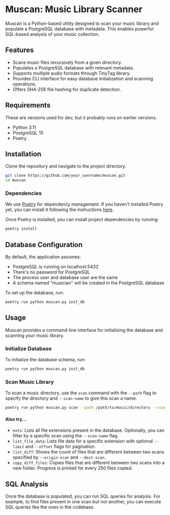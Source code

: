 # Muscan: Music Library Scanner

Muscan is a Python-based utility designed to scan your music library and populate a PostgreSQL database with metadata. This enables powerful SQL-based analysis of your music collection.

## Features

- Scans music files recursively from a given directory.
- Populates a PostgreSQL database with relevant metadata.
- Supports multiple audio formats through TinyTag library.
- Provides CLI interface for easy database initialization and scanning operations.
- Offers SHA-256 file hashing for duplicate detection.

## Requirements

These are versions used for dev, but it probably runs on earlier versions.

- Python 3.11
- PostgreSQL 15
- Poetry

## Installation

Clone the repository and navigate to the project directory.

```bash
git clone https://github.com/your_username/muscan.git
cd muscan
```

### Dependencies

We use [Poetry](https://python-poetry.org/) for dependency management. If you haven't installed Poetry yet, you can install it following the instructions [here](https://python-poetry.org/docs/#installation).

Once Poetry is installed, you can install project dependencies by running:

```bash
poetry install
```

## Database Configuration

By default, the application assumes:

- PostgreSQL is running on localhost:5432
- There's no password for PostgreSQL
- The process user and database user are the same
- A schema named "musician" will be created in the PostgreSQL database

To set up the database, run:

```bash
poetry run python muscan.py init_db
```

## Usage

Muscan provides a command-line interface for initializing the database and scanning your music library.

### Initialize Database

To initialize the database schema, run:

```bash
poetry run python muscan.py init_db
```

### Scan Music Library

To scan a music directory, use the `scan` command with the `--path` flag to specify the directory and `--scan-name` to give this scan a name.

```bash
poetry run python muscan.py scan --path /path/to/music/directory --scan-name my_scan_name
```

#### Also try...

- `exts`: Lists all file extensions present in the database. Optionally, you can filter by a specific scan using the `--scan-name` flag.
- `list_file_data`: Lists file data for a specific extension with optional `--limit` and `--offset` flags for pagination.
- `list_diff`: Shows the count of files that are different between two scans specified by `--origin-scan` and `--dest-scan`.
- `copy_diff_files`: Copies files that are different between two scans into a new folder. Progress is printed for every 250 files copied.

## SQL Analysis

Once the database is populated, you can run SQL queries for analysis. For example, to find files present in one scan but not another, you can execute SQL queries like the ones in the codebase.
